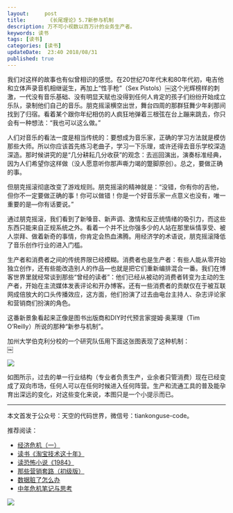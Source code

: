 ```yaml
---   
layout:     post  
title:       《长尾理论》5.7新参与机制 
description: 万不可小视数以百万计的业务生产者。      
keywords: 读书 
tags: [读书]  
categories: [读书]  
updateDate:  23:40 2018/08/31   
published: true   
---  
```



我们对这样的故事也有似曾相识的感觉。在20世纪70年代末和80年代初，电吉他和立体声录音机相继诞生，再加上“性手枪”（Sex Pistols）￼这个光辉榜样的刺激，一代没有音乐基础、没有明显天赋也没得到任何人肯定的孩子们纷纷开始成立乐队，录制他们自己的音乐。朋克摇滚横空出世，舞台四周的那群狂舞少年刹那间找到了归宿。看着某个跟你年纪相仿的人疯狂地弹着三根弦在台上蹦来跳去，你只会有一种想法：“我也可以这么做。”  


人们对音乐的看法一度是相当传统的：要想成为音乐家，正确的学习方法就是模仿那些大师。所以你应该首先练习老曲子，学习一下乐理，或许还得去音乐学校深造深造。那时候讲究的是“几分耕耘几分收获”的观念：去巡回演出，演奏标准经典，因为人们希望你这样做（没人愿意听你那声嘶力竭的蹩脚原创）。总之，要做正确的事。  


但朋克摇滚彻底改变了游戏规则。朋克摇滚的精神就是：“没错，你有你的吉他，但你不一定要做正确的事！你可以做错！你是一个好音乐家一点意义也没有，唯一重要的是—你有话要说。”  


通过朋克摇滚，我们看到了新嗓音、新声调、激情和反正统情绪的吸引力，而这些东西只能来自正规系统之外。看着一个并不比你强多少的人站在那里纵情享受、被人崇拜、做着新奇的事情，你肯定会热血沸腾。用经济学的术语说，朋克摇滚降低了音乐创作行业的进入门槛。  


生产者和消费者之间的传统界限已经模糊。消费者也是生产者：有些人能从零开始独立创作，还有些能改造别人的作品—也就是把它们重新编排混合一番。我们在博客世界里就经常谈到那些“曾经的读者”：他们已经从被动的消费者转变为主动的生产者，开始在主流媒体发表评论和开办博客。还有一些消费者的贡献仅在于被互联网成倍放大的口头传播效应，这方面，他们扮演了过去由电台主持人、杂志评论家和营销商们扮演的角色。  


这番新景象看起来正像是图书出版商和DIY时代预言家提姆·奥莱理（Tim O’Reilly）所说的那种“新参与机制”。  

 
加州大学伯克利分校的一个研究队伍用下面这张图表现了这种机制：  
￼


![](https://res2018.tiankonguse.com/images/2018/08/e54f693fc408568150b58a23d77f9859.jpg)   


如图所示，过去的单一行业结构（专业者负责生产，业余者只管消费）现在已经变成了双向市场，任何人可以在任何时候进入任何阵营。生产和流通工具的普及能孕育出深远的变化，对这些变化来说，本图只是一个小提示而已。  









---


本文首发于公众号：天空的代码世界，微信号：tiankonguse-code。  


推荐阅读：  


* [经济危机（一）](https://mp.weixin.qq.com/s/hxO7oR8cLljSClYS-yE6pw)   
* [读书《淘宝技术这十年》](https://mp.weixin.qq.com/s/IeOQGh22U_1TPrf6sYYTkQ)   
* [读恐怖小说《1984》](https://mp.weixin.qq.com/s/q7HL5o_R5cqJc0b9Ll7EMw)    
* [那些营销套路（初级版）](https://mp.weixin.qq.com/s/xdvqZo9ll6kaL66Cdx)   
* [数据脏了怎么办](https://mp.weixin.qq.com/s/Blw4yxmIsE51dzzbNcfFbg)    
* [中年危机笔记与思考](https://mp.weixin.qq.com/s/dFzDtZS0JN6hhpc1DF-e_g)     



![](https://res2018.tiankonguse.com/images/tiankonguse-support.png) 




